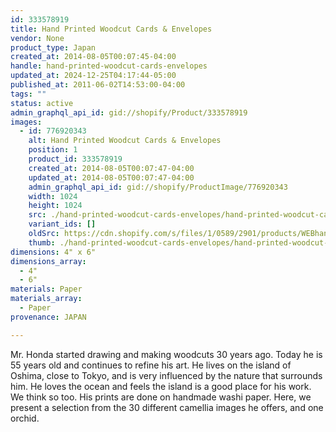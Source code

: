 ```yaml
---
id: 333578919
title: Hand Printed Woodcut Cards & Envelopes
vendor: None
product_type: Japan
created_at: 2014-08-05T00:07:45-04:00
handle: hand-printed-woodcut-cards-envelopes
updated_at: 2024-12-25T04:17:44-05:00
published_at: 2011-06-02T14:53:00-04:00
tags: ""
status: active
admin_graphql_api_id: gid://shopify/Product/333578919
images:
  - id: 776920343
    alt: Hand Printed Woodcut Cards & Envelopes
    position: 1
    product_id: 333578919
    created_at: 2014-08-05T00:07:47-04:00
    updated_at: 2014-08-05T00:07:47-04:00
    admin_graphql_api_id: gid://shopify/ProductImage/776920343
    width: 1024
    height: 1024
    src: ./hand-printed-woodcut-cards-envelopes/hand-printed-woodcut-cards-envelopes__0.jpg
    variant_ids: []
    oldSrc: https://cdn.shopify.com/s/files/1/0589/2901/products/WEBhandmadecards.jpeg?v=1407211667
    thumb: ./hand-printed-woodcut-cards-envelopes/hand-printed-woodcut-cards-envelopes__0-thumb.jpg
dimensions: 4" x 6"
dimensions_array:
  - 4"
  - 6"
materials: Paper
materials_array:
  - Paper
provenance: JAPAN

---
```


Mr. Honda started drawing and making woodcuts 30 years ago. Today he is 55 years old and continues to refine his art. He lives on the island of Oshima, close to Tokyo, and is very influenced by the nature that surrounds him. He loves the ocean and feels the island is a good place for his work. We think so too. His prints are done on handmade washi paper. Here, we present a selection from the 30 different camellia images he offers, and one orchid.